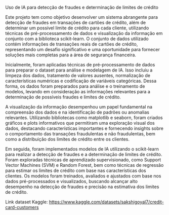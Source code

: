 Uso de IA para detecção de fraudes e determinação de limites de crédito 

Este projeto tem como objetivo desenvolver um sistema abrangente para detecção de fraudes em transações de cartões de crédito, além de determinar um possível limite de crédito para cada cliente, utilizando técnicas de pré-processamento de dados e visualização da informação em conjunto com a biblioteca scikit-learn. O conjunto de dados utilizado contém informações de transações reais de cartões de crédito, representando um desafio significativo e uma oportunidade para fornecer soluções mais completas para a área de segurança financeira.

Inicialmente, foram aplicadas técnicas de pré-processamento de dados para preparar o dataset para análise e modelagem de IA. Isso incluiu a limpeza dos dados, tratamento de valores ausentes, normalização de características numéricas e codificação de variáveis categóricas. Dessa forma, os dados foram preparados para análise e o treinamento de modelos, levando em consideração as informações relevantes para a determinação de possíveis fraudes e limites de crédito.

A visualização da informação desempenhou um papel fundamental na compreensão dos dados e na identificação de padrões ou anomalias relevantes. Utilizando bibliotecas como matplotlib e seaborn, foram criados gráficos e plots informativos que permitiram uma exploração visual dos dados, destacando características importantes e fornecendo insights sobre o comportamento das transações fraudulentas e não fraudulentas, bem como a distribuição dos limites de crédito entre os clientes.

Em seguida, foram implementados modelos de IA utilizando o scikit-learn para realizar a detecção de fraudes e a determinação de limites de crédito. Foram exploradas técnicas de aprendizado supervisionado, como Support Vector Machines (SVM) e Random Forest, bem como técnicas de regressão para estimar os limites de crédito com base nas características dos clientes. Os modelos foram treinados, avaliados e ajustados com base nos dados pré-processados e visualizados, buscando alcançar alto desempenho na detecção de fraudes e precisão na estimativa dos limites de crédito.

Link dataset Kaggle: https://www.kaggle.com/datasets/sakshigoyal7/credit-card-customers
